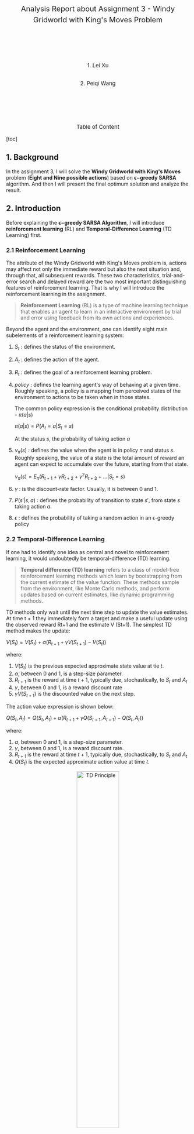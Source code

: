 <div align=center>
<p style="font-size:20px; line-height: 30px"> Analysis Report about Assignment 3 - Windy Gridworld with King's Moves Problem </p>
</div>

<div align="center" style="margin: 100px">
<p align="center" style="font-size:15px; margin:30px"> 1. Lei Xu</p>
<p align="center" style="font-size:15px"> 2. Peiqi Wang</p>
</div>

<div style="page-break-after: always"></div>

<div align=center>
<p style="font-size:15px; margin=20px"> Table of Content </p>
</div>

[toc]

<div style="page-break-after: always"></div>

## 1. Background

In the assignment 3, I will solve the **Windy Gridworld with King's Moves** problem (**Eight and Nine possible actions**) based on **ϵ−greedy SARSA** algorithm. And then I will present the final optimum solution and analyze the result.

## 2. Introduction

Before explaining the **ϵ−greedy SARSA Algorithm**, I will introduce **reinforcement learning** (RL) and **Temporal-Difference Learning** (TD Learning) first.

### 2.1 Reinforcement Learning

The attribute of the Windy Gridworld with King's Moves problem is, actions may affect not only the immediate reward but also the next situation and, through that, all subsequent rewards. These two characteristics, trial-and-error search and delayed reward are the two most important distinguishing features of reinforcement learning. That is why I will introduce the reinforcement learning in the assignment.

>**Reinforcement Learning** (RL) is a type of machine learning technique that enables an agent to learn in an interactive environment by trial and error using feedback from its own actions and experiences.

Beyond the agent and the environment, one  can identify eight main subelements of a reinforcement learning system:

1. $S_t$ : defines the status of the environment.
2. $A_t$ : defines the action of the agent.
3. $R_t$ : defines the goal of a reinforcement learning problem.
4. $policy$ : defines the learning agent's way of behaving at a given time. Roughly speaking, a policy is a mapping from perceived states of the environment to actions to be taken when in those states.

	The common policy expression is the conditional probability distribution - $\pi(a|s)$
	
	$\pi(a|s) = P(A_t = a| S_t =s)$
	
	At the status $s$, the probability of taking action $a$

5. $\nu_\pi(s)$ : defines the value when the agent is in policy $\pi$ and status $s$. Roughly speaking, the value of a state is the total amount of reward an agent can expect to accumulate over the future, starting from that state.

	$\nu_\pi(s) = E_{\pi}(R_{t+1} + \gamma R_{t+2} + \gamma^2 R_{t+3} + ...|S_t = s)$

6. $\gamma$ : is the discount-rate factor. Usually, it is between $0$ and $1$.
7. $P(s'|s, a)$ : defines the probability of transition to state $s'$, from state $s$ taking action $a$.
8. $\epsilon$ : defines the probability of taking a random action in an ϵ-greedy policy

### 2.2 Temporal-Difference Learning

If one had to identify one idea as central and novel to reinforcement learning, it would undoubtedly be temporal-difference (TD) learning.

>**Temporal difference (TD) learning** refers to a class of model-free reinforcement learning methods which learn by bootstrapping from the current estimate of the value function. These methods sample from the environment, like Monte Carlo methods, and perform updates based on current estimates, like dynamic programming methods.

TD methods only wait until the next time step to update the value estimates. At time t + 1 they immediately form a target and make a useful update using the observed reward Rt+1 and the estimate V (St+1). The simplest TD method makes the update:

$V(S_t) = V(S_t) + \alpha(R_{t+1} + \gamma V(S_{t+1}) - V(S_t))$

where:

1. $V(S_t)$ is the previous expected approximate state value at tie $t$.
2. $\alpha$, between $0$ and $1$, is a step-size parameter.
3. $R_{t+1}$ is the reward at time $t+1$,  typically due, stochastically, to $S_t$ and $A_t$
4. $\gamma$, between $0$ and $1$, is a reward discount rate
5. $\gamma V(S_{t+1})$ is the discounted value on the next step.

The action value expression is shown below:

$Q(S_t, A_t) = Q(S_t, A_t) + \alpha(R_{t+1} + \gamma Q(S_{t+1}, A_{t+1}) - Q(S_t, A_t))$

where:

1. $\alpha$, between $0$ and $1$, is a step-size parameter.
2. $\gamma$, between $0$ and $1$, is a reward discount rate.
3. $R_{t+1}$ is the reward at time $t+1$,  typically due, stochastically, to $S_t$ and $A_t$
4. $Q(S_t)$ is the expected approximate action value at time $t$.

<div align=center>
<img alt="TD Principle" src="images/td_principle.png" width="48%" height="50%">
<p style="font-size:10px;font-color:#969696">Figure 2.1 Temporal-Difference Learning Principle </p>
</div>

### 2.3 ϵ−greedy SARSA Algorithm

**SARSA (State-Action-Reward-State-Action) algorithm**, is an **on-policy** algorithm which means that while learning the optimal policy it uses the current estimate of the optimal policy to generate the behaviour. SARSA converges to an optimal policy as long as all
state-action pairs are visited an infinite number of times and
the policy converges in the limit to the **greedy policy**.

To achieve the optimal result, I have to balance between the **exploitation** (make the best decision given current information) and the **exploration** (gather more information) during the whole learning process using **ε-greedy policy** by setting $ε = \frac{1} {t}$

>**ε-Greedy** policy known as **Epsilon-Greedy** policy, is a way of selecting random actions with uniform distribution from a set of available actions.

Using this policy either we can select random action with $\epsilon$ probability and we can select an action with $1- \epsilon$ probability that gives maximum reward in given state. For example, if an experiment is about to run 10 times. This policy selects random actions in twice if the value of $\epsilon$ is 0.2.

Its formula shown below:

$argmax_aQ(a)$(with probability $1 - \epsilon$)
or random action (with probability $\epsilon$)
 

Here is the workflow of the ϵ−greedy SARSA algorithm:

<div align=center>
<img alt="Workflow of the SARSA Algorithm" src="images/sarsa_workflow.png" width="35%" height="50%">
<p style="font-size:10px;font-color:#969696">Figure 2.1 Workflow of ϵ−greedy SARSA Algorithm </p>
</div>

Simplily speaking, the first step is to choose an action $A$ in the current state  $S$ based on ε-greedy policy. Then the environment will jump to a new state $S'$, meanwhile the agent will get an immediate reward. In the new state $S'$, a new action $A'$ will be chosen, which is used to update the tabular Q-function:

$Q(S_t, A_t) = Q(S_t, A_t) + \alpha(R_{t+1} + \gamma Q(S_{t+1}, A_{t+1}) - Q(S_t, A_t))$

This update is done after every transition from a nonterminal state $S_t$. If $S_{t+1}$ is terminal, then $Q(S_{t+1},A_{t+1}$) is defined as zero. This rule uses every element of the quintuple of events, ($S_t$, $A_t$, $R_{t+1}$, $S_{t+1}$, $A_{t+1}$), that make up a transition from one state–action pair to the next. This quintuple gives rise to the name Sarsa for the algorithm.

The pseudocode of the ϵ−greedy SARSA algorithm is shown blow:

```
Initialise Q(s,a), ∀s∈S, a∈A(s) arbitrarily, Q(terminal,·) = 0 
repeat (for each episode):
	Initialize S
	Choose A from S using ϵ−greedy policy derived from Q 
	repeat (for each step of episode):
		Take action A, observe R, S′
		Choose A' from S' using ϵ−greedy policy derived from Q 
		Q(S, A) ← Q(A, A) + α (r + γQ(S′, A′) − Q(S, A)) 
		S ← S′,A ← A′
	until S is terminal 
until convergence
```

## 3. Design & Implementation

In a mathematical, the Windy Gridworld with King's Moves problem can be modelled below:

1. The environment is a **7 X 10 table**
2. The start S is seen as a cell of the table described above
3. The goal G is seen as a cell different from the start S in the table described above.
4. Actions are **UP-LEFT, UP, UP-RIGHT, LEFT, RIGHT, DOWN-LEFT, DOWN, DOWN-RIGHT and STILL**
5. The wind is treated as values on each column of the table and the strength can be set as different numbers.

Then the question is how to find a optimum way to get to the cell G from the cell S in the table, considering values of each column.

<div align=center>
<img alt="Model of The Problem" src="images/model.png" width="35%" height="50%">
<p style="font-size:10px;font-color:#969696">Figure 3.1 Model of Windy Gridworld with King's Moves </p>
</div>

### 3.1 Design Based on ϵ−greedy SARSA Algorithm

According to the mathematical model of the Windy Gridworld with King's Moves, I will:

1. Parameterize each attribute of the model by creating a Sarsa class and initialize its parameters
2. Create a gridworld function to initialize the simulator environment
3. Create a Q table to store all values of actions and update it during learning
4. Choose an action using ε-greedy policy
5. Iterate each episode to find the optimal solution, which is the reinforcement learning process using ϵ−greedy SARSA Algorithm

### 3.2 Implementation

#### 3.2.1 Define Default Values

For the wind, starting point and goal, I use **list** to represent them.

1. **Wind**: values in the list represent its strength. $0$ means no wind.
2. **Start** and **Goal**: the first value in the list represents their row position and the second represent column position

For actions, here I use **dictionary** to   represent it.

1. The key is int value, representing which action it is. For example, 1 means left
2. The value is a tuple, representing its direction in row and column. For example, left can be set as (0, -1).

```python
# Wind strength for each column
WIND = [0, 0, 0, 1, 1, 1, 2, 2, 1, 0]
# Reward for each step
REWARD = -1
START = [3, 0]
GOAL = [3, 7]
class Sarsa(object):
	"""docstring for SARSA"""
	def __init__(self, alpha, gamma, epsilon, actions_number, world_height, world_width, episode_number):
		self.__alpha = alpha
		self.__gamma = gamma
		self.__epsilon = epsilon
		self.__actions_number = actions_number
		self.__world_height = world_height
		self.__world_width = world_width
		self.__episode_number = episode_number
		if self.__actions_number == 8:
			# ACTIONS = [ACTION_LEFT, ACTION_UP, ACTION_RIGHT, ACTION_DOWN, ACTION_UP_left, ACTION_UP_RIGHT, ACTION_DOWN_RIGHT, ACTION_DOWN_LEFT]
			self.__action_values = {1: (0, -1), 2: (-1, 0), 3: (0, 1), 4: (1, 0),
					 	 5: (-1, -1), 6: (-1, 1), 7: (1, 1), 8: (1, -1)}
		elif self.__actions_number == 9:
			# ACTIONS = [ACTION_LEFT, ACTION_UP, ACTION_RIGHT, ACTION_DOWN, ACTION_UP_left, ACTION_UP_RIGHT, ACTION_DOWN_RIGHT, ACTION_DOWN_LEFT, ACTION_STILL]
			self.__action_values = {1: (0, -1), 2: (-1, 0), 3: (0, 1), 4: (1, 0),
					 	 5: (-1, -1), 6: (-1, 1), 7: (1, 1), 8: (1, -1), 9: (0, 0)}
		else:
			# ACTIONS = [ACTION_LEFT, ACTION_UP, ACTION_RIGHT, ACTION_DOWN]
			self.__action_values = {1: (0, -1), 2: (-1, 0), 3: (0, 1), 4: (1, 0)}
```

#### 3.2.2 Define Gridworld Model

In fact, the gridworld can be treated as a two dimension list.

```python
def build_world(self):
	empty_gridworld = [[0 for j in range(self.__world_width)] for i in range(self.__world_height)]
	return empty_gridworld
```

#### 3.2.3 Initialize Q Table

For the Q table, here I also use **dictionary** to represent it.

1. The key is a tuple, storing the state and action. And the state is divided from horizontal direction and  vertical direction. It looks like (i, j, a).
2. The value is int value, representing action value .

```python
def init_q_table(self):
	q_table = {} # key: (s,a), value: value | (s = i,j)
	for a in range(1, self.__actions_number+1):
		for i in range(self.__world_height):
			for j in range(self.__world_width):
				q_table[(i, j, a)] = 0
	return q_table
```

#### 3.2.4 Define Best Action Function

Best action function is used to select the best action, which will be the one of options for the next step decided by $\epsilon$-greedy policy.

```python
def find_best_action(self, i, j, q_table):
	candidates = [0] * self.__actions_number
	for k, (ai, aj) in self.__action_values.items():
		out = (i, j, k)
		candidates[k-1] = q_table[out]
	index_opt = np.argmax(candidates)
	value = candidates[index_opt]
	index_opt += 1
	a_i, a_j = self.__action_values[index_opt]
	i_next = max(min(i+a_i, self.__world_height-1), 0)
	j_next = max(min(j+a_j, self.__world_width-1), 0)
	return value, index_opt, (i_next, j_next)
```

#### 3.2.5 Define Action Choice Function

This function is mainly responsible for the selection of the next action using $\epsilon$-greedy policy discussed above.

```python
def choose_action(self, i, j, q_table):
	cdf = [0] * (self.__actions_number+1)
	_, index_opt, candidate_position = self.find_best_action(i, j, q_table)
	for index in range(1, self.__actions_number+1):
		if index == index_opt:
			cdf[index] = cdf[index - 1] + self.__epsilon * 1.0 / self.__actions_number + 1 - self.__epsilon
		else:
			cdf[index] = cdf[index - 1] + self.__epsilon * 1.0 / self.__actions_number
	random_number = random.uniform(0, 1)
	next_action = bisect.bisect_left(cdf, random_number)
	return next_action, candidate_position
```

#### 3.2.6 Implement SARSA Algorithm

The SARSA function is the most important part of the program, which is to keep learning under the limit of episodes to find the optimum solution.

```python
def sarsa(self):
	state_values = self.build_world()
	q_table = self.init_q_table()
	g_i, g_j = GOAL
	for episode in range(self.__episode_number):
		optimal_actions = self.build_world()
		i, j = START
		a, candidate_position = self.choose_action(i, j, q_table)
		while i != g_i or j != g_j:
			optimal_actions[i][j] = a
			a_i, a_j = candidate_position
			a_i = max(0, a_i - WIND[a_j])
			a_next, candidate_position = self.choose_action(a_i, a_j, q_table)
			value = q_table[(i, j, a)]
			q_table[(i, j, a)] = value + self.__alpha * (REWARD + self.__gamma * q_table[(a_i, a_j, a_next)] - value)	
			i, j = a_i, a_j
			a = a_next
```

## 4. Result

As requested in the problem: 

1. **Learning Rate - alpha**: **0.5**.
2. **Discount Rate - gamma**: **0.9**.
3. **Greedy Rate - epsilon**: **0.1**
4. **Reward Value**: **-1**
5. **Start Position**: **[3, 0]**
6. **Goal Position**: **[3, 7]**
7. **Wind Strength**: **[0, 0, 0, 1, 1, 1, 2, 2, 1, 0]**

<div align=center>
<img alt="Basic Setting" src="images/setting.png" width="48%" height="50%">
<p style="font-size:10px;font-color:#969696">Figure 4.1 Windy Gridworld with King's Moves Basic Settings </p>
</div>

### 4.1 Scenario 01 - **Eight Actions**

#### Case 01 - 8 Actions with 170 Episodes

***Purpose:***
	
Check whether the program can return the correct result.

***Requirements:***

1. **Basics:**:

	* Action Number: **8**
	* Episode Number: **170**

<div align=center>
<img alt="Requirement" src="images/requirement_01.png" width="48%" height="50%">
<p style="font-size:10px;font-color:#969696">Figure 4.2 Windy Gridworld with King's Moves Requirement </p>
</div>

<!--***Hypothesis & Analysis:***

<div align=center>
<img alt="Scenario 01 - Hypothesis with Eight Actions" src="images/hypothesis_01.png" width="48%" height="50%">
<p style="font-size:10px;font-color:#969696">Figure 4.3 Hypothesis with Eight Actions</p>
</div>-->

***Results:***

<div align=center>
<img alt="Scenario 01 - Case 01" src="images/case01_01.png" width="48%" height="50%">
<p style="font-size:10px;font-color:#969696">Figure 4.3 Scenario 01 - Case 01 - Optimal Solution</p>
</div>

<div align=center>
<img alt="Scenario 01 - Case 01 - Q Table" src="images/case01_qtable01_01.png" width="50%" height="50%">
<img alt="Scenario 01 - Case 01 - Q Table" src="images/case01_qtable02_01.png" width="50%" height="50%" style="margin-top: -2px">
<p style="font-size:10px;font-color:#969696">Figure 4.4 Scenario 01 - Case 01 - Final Q Table</p>
</div>

### 4.2 Scenario 02 - **Nine Actions**

#### Case 01 - 9 Actions with 170 Episodes

***Purpose:***
	
Check whether the program can return the correct result.

***Requirements:***

1. **Basics:**:

	* Action Number: **9**
	* Episode Number: **170**

<div align=center>
<img alt="Requirement" src="images/requirement_02.png" width="50%" height="50%">
<p style="font-size:10px;font-color:#969696">Figure 4.5 Windy Gridworld with King's Moves Requirement </p>
</div>

<!--***Hypothesis & Analysis:***

<div align=center>
<img alt="Scenario 02 - Hypothesis with Nine Actions" src="images/hypothesis_02.png" width="48%" height="50%">
<p style="font-size:10px;font-color:#969696">Figure 4.6 Hypothesis with Nine Actions</p>
</div>-->

***Results:***

<div align=center>
<img alt="Scenario 02 - Case 01" src="images/scenario02_01.png" width="48%" height="50%">
<p style="font-size:10px;font-color:#969696">Figure 4.6 Scenario 02 - Case 01 - Optimal Solution</p>
</div>

<div align=center>
<img alt="Scenario 02 - Case 01 - Q Table" src="images/scenario02_qtable01_01.png" width="50%" height="50%">
<img alt="Scenario 02 - Case 01 - Q Table" src="images/scenario02_qtable02_01.png" width="50%" height="50%" style="margin-top: -2px">
<p style="font-size:10px;font-color:#969696">Figure 4.7 Scenario 02 - Case 01 - Final Q Table</p>
</div>

## 5. Conclusion

According to the discussion and experiment above, I  can conclude that the SARSA algorithm is an On-Policy algorithm for TD-Learning, which means:

1. SARSA learns a near-optimal policy while exploring. If you want to learn an optimal policy using SARSA, then you will need to decide on a strategy to decay $\epsilon$ in $\epsilon$-greedy action choice, which may become a fiddly hyperparameter to tune.
2. SARSA will approach convergence allowing for possible penalties from exploratory moves, which makes SARSA more conservative - if there is risk of a large negative reward close to the optimal path.

In practice the last point can make a big importance if mistakes are costly - e.g. you are training a robot not in simulation, but in the real world. You may prefer a more conservative learning algorithm that avoids high risk, if there was real time and money at stake if the robot was damaged. Also, if your agent learns online, and you care about rewards gained whilst learning, then SARSA may be a better choice.